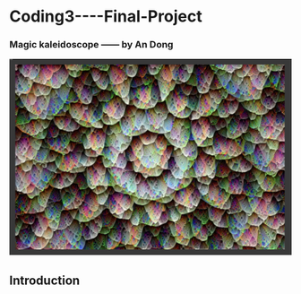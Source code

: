 # Coding3----Final-Project
### Magic kaleidoscope —— by An Dong

<div align=center>
<img src="https://github.com/AnnDkk/Coding3----Final-Project/blob/main/C3image/WechatIMG792.jpeg" width="550" height="350">
</div>

## Introduction
